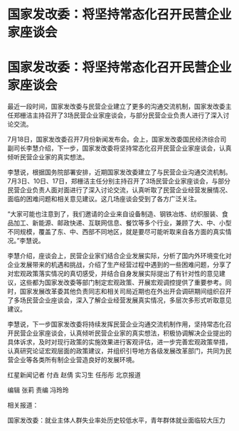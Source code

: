 # 国家发改委：将坚持常态化召开民营企业家座谈会

# 国家发改委：将坚持常态化召开民营企业家座谈会

最近一段时间，国家发改委与民营企业建立了更多的沟通交流机制，国家发改委主任郑栅洁主持召开了3场民营企业家座谈会，与部分民营企业负责人进行了深入讨论交流。

7月18日，国家发改委召开7月份新闻发布会。会上，国家发改委国民经济综合司副司长李慧介绍，下一步，国家发改委将坚持常态化召开民营企业家座谈会，认真倾听民营企业家的真实想法。

李慧说，根据国务院部署安排，近期国家发改委建立了与民营企业沟通交流机制。7月3日、10日、17日，郑栅洁主任分别主持召开了3场民营企业家座谈会，与部分民营企业负责人面对面进行了深入讨论交流，认真听取了民营企业经营发展情况、面临的困难问题和相关意见建议。这几场座谈会受到了各方广泛关注。

“大家可能也注意到了，我们邀请的企业来自设备制造、钢铁冶炼、纺织服装、食品加工、新能源、邮政快递、互联网信息、餐饮等多个行业，兼顾了大、中、小型不同规模，覆盖了东、中、西部不同地区，就是要尽可能听取来自各方面的真实情况。”李慧说。

李慧介绍，座谈会上，民营企业家们结合企业发展实际，分析了国内外环境变化对企业发展带来的机遇和挑战，介绍了生产经营过程中遇到的一些困难问题，分享了对宏观政策落实情况的真切感受，并结合自身发展实际提出了有针对性的意见建议，这些都为国家发改委等部门制定宏观政策、开展宏观调控提供了重要参考。同时，国家发展改革委其他负责同志和相关司局近期也在外出开会调研期间组织召开了多场民营企业座谈会，深入了解企业经营发展真实情况，多层次多形式听取意见建议。

李慧说，下一步国家发改委将持续发挥民营企业沟通交流机制作用，坚持常态化召开民营企业家座谈会，认真倾听民营企业家的真实想法，积极协调解决企业提出的具体诉求，及时对现行政策的实施效果进行客观评估，进一步完善宏观政策举措，认真研究论证宏观层面的政策建议，并组织引导地方各级发展改革部门，共同为民营企业等各类所有制企业营造良好的发展环境。

红星新闻记者 付垚 赵倩 实习生 任彤彤 北京报道

编辑 张莉 责编 冯玲玲

相关报道：

国家发改委：就业主体人群失业率处历史较低水平，青年群体就业面临较大压力

